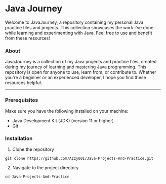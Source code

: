 # Java Journey
Welcome to JavaJourney, a repository containing my personal Java practice files and projects. This collection showcases the work I've done while learning and experimenting with Java. Feel free to use and benefit from these resources!

### About
JavaJourney is a collection of my Java projects and practice files, created during my journey of learning and mastering Java programming. This repository is open for anyone to use, learn from, or contribute to. Whether you're a beginner or an experienced developer, I hope you find these resources helpful.

-----

### Prerequisites
Make sure you have the following installed on your machine:

* Java Development Kit (JDK) (version 11 or higher)
* Git

### Installation

1. Clone the repository
```
git clone https://github.com/Azzy001/Java-Projects-And-Practice.git
```
2. Navigate to the project directory
```
cd Java-Projects-And-Practice
```
